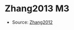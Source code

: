 <a name="material" />

# Zhang2013 M3
<script type="application/ld+json">
  {
    "@context": "https://schema.org/",
    "@type": "ChemicalSubstance",
    "http://purl.org/dc/terms/conformsTo":
      {
        "@type": "CreativeWork",
        "@id": "https://bioschemas.org/profiles/ChemicalSubstance/0.4-RELEASE/"
      },
    "@id": "https://egonw.github.io/nanowiki/nanowiki308.html#material",
    "name": "Zhang2013 M3",
    "sameAs": "http://127.0.0.1/mediawiki/index.php/Special:URIResolver/Zhang2013_M3"
  }
</script>


* Source: [Zhang2012](http://127.0.0.1/mediawiki/index.php/Special:URIResolver/Zhang2012)
